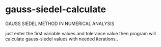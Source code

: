 # gauss-siedel-calculate
GAUSS SIEDEL METHOD IN NUMERICAL ANALYSIS

just enter the first variable values and tolerance value then program will calculate gauss-siedel values with needed iterations..
